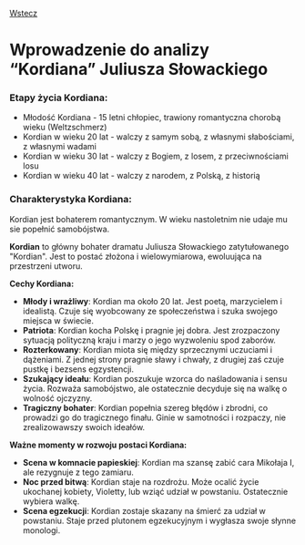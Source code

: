 [Wstecz](../polski.md)

# Wprowadzenie do analizy “Kordiana” Juliusza Słowackiego

### Etapy życia Kordiana:

-   Młodość Kordiana - 15 letni chłopiec, trawiony romantyczna chorobą wieku (Weltzschmerz)
-   Kordian w wieku 20 lat - walczy z samym sobą, z własnymi słabościami, z własnymi wadami
-   Kordian w wieku 30 lat - walczy z Bogiem, z losem, z przeciwnościami losu
-   Kordian w wieku 40 lat - walczy z narodem, z Polską, z historią

### Charakterystyka Kordiana:

Kordian jest bohaterem romantycznym. W wieku nastoletnim nie udaje mu sie popełnić samobójstwa.

**Kordian** to główny bohater dramatu Juliusza Słowackiego zatytułowanego "Kordian". Jest to postać złożona i wielowymiarowa, ewoluująca na przestrzeni utworu.

**Cechy Kordiana:**

-   **Młody i wrażliwy**: Kordian ma około 20 lat. Jest poetą, marzycielem i idealistą. Czuje się wyobcowany ze społeczeństwa i szuka swojego miejsca w świecie.
-   **Patriota**: Kordian kocha Polskę i pragnie jej dobra. Jest zrozpaczony sytuacją polityczną kraju i marzy o jego wyzwoleniu spod zaborów.
-   **Rozterkowany**: Kordian miota się między sprzecznymi uczuciami i dążeniami. Z jednej strony pragnie sławy i chwały, z drugiej zaś czuje pustkę i bezsens egzystencji.
-   **Szukający ideału**: Kordian poszukuje wzorca do naśladowania i sensu życia. Rozważa samobójstwo, ale ostatecznie decyduje się na walkę o wolność ojczyzny.
-   **Tragiczny bohater**: Kordian popełnia szereg błędów i zbrodni, co prowadzi go do tragicznego finału. Ginie w samotności i rozpaczy, nie zrealizowawszy swoich ideałów.

**Ważne momenty w rozwoju postaci Kordiana:**

-   **Scena w komnacie papieskiej**: Kordian ma szansę zabić cara Mikołaja I, ale rezygnuje z tego zamiaru.
-   **Noc przed bitwą**: Kordian staje na rozdrożu. Może ocalić życie ukochanej kobiety, Violetty, lub wziąć udział w powstaniu. Ostatecznie wybiera walkę.
-   **Scena egzekucji**: Kordian zostaje skazany na śmierć za udział w powstaniu. Staje przed plutonem egzekucyjnym i wygłasza swoje słynne monologi.
